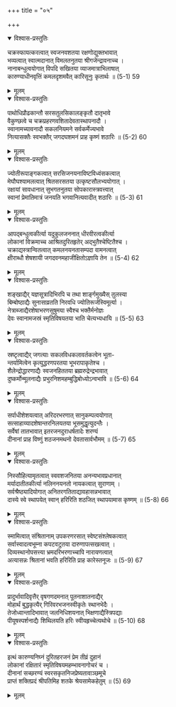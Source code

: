 +++
title = "०५"

+++

<details open><summary>विश्वास-प्रस्तुतिः</summary>

चक्रस्फायत्करत्वात् स्वजनवशतया रक्षणोद्युक्तभावात्  
भव्यत्वात् स्वात्मदानात् विमलतनुतया श्रीगजेन्द्रावनाच्च ।  
नानाबन्धुत्वयोगात् विपदि सखितया व्याजमात्राभिलाषात्  
कारुण्याधीनवृत्तिं कमलदृशमवैत् कारिसूनुः कृतार्थः ॥ (5-1) 59
</details>

<details><summary>मूलम्</summary>

चक्रस्फायत्करत्वात् स्वजनवशतया रक्षणोद्युक्तभावात्  
भव्यत्वात् स्वात्मदानात् विमलतनुतया श्रीगजेन्द्रावनाच्च ।  
नानाबन्धुत्वयोगात् विपदि सखितया व्याजमात्राभिलाषात्  
कारुण्याधीनवृत्तिं कमलदृशमवैत् कारिसूनुः कृतार्थः ॥ (5-1) 59
</details>



<details open><summary>विश्वास-प्रस्तुतिः</summary>

पाथोधिप्रौढकान्तौ सरसतुलसिकालङ्कृतौ दातृभावे  
वैकुण्छत्वे च चक्रप्रहरणवशितादेवतास्थापनादौ ।  
स्वानामच्यावनादौ सकलनियमने सर्वकर्मेज्यभावे  
नित्यासक्तैः स्वभक्तैर् जगदघशमनं प्राह कृष्णं शठारिः ॥ (5-2) 60
</details>

<details><summary>मूलम्</summary>

पाथोधिप्रौढकान्तौ सरसतुलसिकालङ्कृतौ दातृभावे  
वैकुण्छत्वे च चक्रप्रहरणवशितादेवतास्थापनादौ ।  
स्वानामच्यावनादौ सकलनियमने सर्वकर्मेज्यभावे  
नित्यासक्तैः स्वभक्तैर् जगदघशमनं प्राह कृष्णं शठारिः ॥ (5-2) 60
</details>



<details open><summary>विश्वास-प्रस्तुतिः</summary>

ज्योतीरूपाङ्गकत्वात् सरसिजनयनाविष्टविध्वंसकत्वात्  
मेघौघश्यामलत्वात् श्रितसरसतया उत्कृष्टसौलभ्ययोगात् ।  
रक्षायां सावधानात् सुभगतनुतया सोपकारास्त्रवत्त्वात्  
स्वानां प्रेमातिमात्रं जनयति भगवानित्यवादीत् शठारिः ॥ (5-3) 61
</details>

<details><summary>मूलम्</summary>

ज्योतीरूपाङ्गकत्वात् सरसिजनयनाविष्टविध्वंसकत्वात्  
मेघौघश्यामलत्वात् श्रितसरसतया उत्कृष्टसौलभ्ययोगात् ।  
रक्षायां सावधानात् सुभगतनुतया सोपकारास्त्रवत्त्वात्  
स्वानां प्रेमातिमात्रं जनयति भगवानित्यवादीत् शठारिः ॥ (5-3) 61
</details>



<details open><summary>विश्वास-प्रस्तुतिः</summary>

आपद्बन्धुत्वकीर्त्या यदुकुलजननात् धीरवीरत्वकीर्त्या  
लोकानां विक्रमाच्च आश्रितदुरितहृतेर् अद्भुतैश्चेष्टितैश्च ।  
चक्राद्यस्त्रान्वितत्वात् कमलनयनतासम्पदा वामनत्वात्  
क्षीराब्धौ शेषशायी जगदवनमहाजीक्षितोऽज्ञायि तेन ॥ (5-4) 62
</details>

<details><summary>मूलम्</summary>

आपद्बन्धुत्वकीर्त्या यदुकुलजननात् धीरवीरत्वकीर्त्या  
लोकानां विक्रमाच्च आश्रितदुरितहृतेर् अद्भुतैश्चेष्टितैश्च ।  
चक्राद्यस्त्रान्वितत्वात् कमलनयनतासम्पदा वामनत्वात्  
क्षीराब्धौ शेषशायी जगदवनमहाजीक्षितोऽज्ञायि तेन ॥ (5-4) 62
</details>



<details open><summary>विश्वास-प्रस्तुतिः</summary>

शङ्खाद्यैर् यज्ञसूत्रादिभिरपि च तथा शार्ङ्गमुख्यैस् तुलस्या  
बिम्बोष्ठाद्यैः सुनासाव्रतति निरवधि ज्योतिरूर्जस्विमूर्त्या ।  
नेत्राब्जाद्यैरशेषाभरणसुषुमया स्वैश्च भक्तैर्मनोज्ञः  
देवः स्वानामजस्रं स्मृतिविषयतया भाति चेत्यभ्यधायि ॥ (5-5) 63
</details>

<details><summary>मूलम्</summary>

शङ्खाद्यैर् यज्ञसूत्रादिभिरपि च तथा शार्ङ्गमुख्यैस् तुलस्या  
बिम्बोष्ठाद्यैः सुनासाव्रतति निरवधि ज्योतिरूर्जस्विमूर्त्या ।  
नेत्राब्जाद्यैरशेषाभरणसुषुमया स्वैश्च भक्तैर्मनोज्ञः  
देवः स्वानामजस्रं स्मृतिविषयतया भाति चेत्यभ्यधायि ॥ (5-5) 63
</details>



<details open><summary>विश्वास-प्रस्तुतिः</summary>

स्रष्टृत्वाद्यैर् जगत्याः सकलविधकलावर्तकत्वेन भूता-  
न्तर्यामित्वेन कृत्युद्धरणपरतया भूभरापाकृतेश्च ।  
शैलेन्द्रोद्धारणाद्यैः स्वजनहिततया ब्रह्मरुद्रेन्द्रभावात्  
दुष्कर्मोन्मूलनाद्यैः प्रभुरनिशमहम्बुद्धिबोध्योऽन्वभावि ॥ (5-6) 64
</details>

<details><summary>मूलम्</summary>

स्रष्टृत्वाद्यैर् जगत्याः सकलविधकलावर्तकत्वेन भूता-  
न्तर्यामित्वेन कृत्युद्धरणपरतया भूभरापाकृतेश्च ।  
शैलेन्द्रोद्धारणाद्यैः स्वजनहिततया ब्रह्मरुद्रेन्द्रभावात्  
दुष्कर्मोन्मूलनाद्यैः प्रभुरनिशमहम्बुद्धिबोध्योऽन्वभावि ॥ (5-6) 64
</details>



<details open><summary>विश्वास-प्रस्तुतिः</summary>

सर्पाधीशेशयत्वात् अरिदरभरणात् सानुकम्पत्वयोगात्  
सत्साहाय्यादशेषान्तरनिलयतया भूसमुद्धृत्युदन्तैः ।  
सर्वेषां तातभावात् इतरजनदुराधर्षतादेः शरण्यं  
दीनानां प्राह विष्णुं शठजनमथनो देवतासार्वभौमम् ॥ (5-7) 65
</details>

<details><summary>मूलम्</summary>

सर्पाधीशेशयत्वात् अरिदरभरणात् सानुकम्पत्वयोगात्  
सत्साहाय्यादशेषान्तरनिलयतया भूसमुद्धृत्युदन्तैः ।  
सर्वेषां तातभावात् इतरजनदुराधर्षतादेः शरण्यं  
दीनानां प्राह विष्णुं शठजनमथनो देवतासार्वभौमम् ॥ (5-7) 65
</details>



<details open><summary>विश्वास-प्रस्तुतिः</summary>

निस्सौहित्यामृतत्वात् स्ववशजनितया अनन्यभावप्रधानात्  
मर्यादातीतकीर्त्या नलिननयनतो नायकत्वात् सुराणाम् ।  
सर्वश्रैष्ठ्यादियोगात् अनितरगतिताद्यावहासन्नभावात्  
दास्ये स्वे स्थापयेत् स्वान् हरिरिति शठजित् स्थापयामास कृष्णम् ॥ (5-8) 66
</details>

<details><summary>मूलम्</summary>

निस्सौहित्यामृतत्वात् स्ववशजनितया अनन्यभावप्रधानात्  
मर्यादातीतकीर्त्या नलिननयनतो नायकत्वात् सुराणाम् ।  
सर्वश्रैष्ठ्यादियोगात् अनितरगतिताद्यावहासन्नभावात्  
दास्ये स्वे स्थापयेत् स्वान् हरिरिति शठजित् स्थापयामास कृष्णम् ॥ (5-8) 66
</details>



<details open><summary>विश्वास-प्रस्तुतिः</summary>

स्मामित्वात् संश्रितानाम् उपकरणरसात् स्वेष्टसंश्लेषकत्वात्  
सर्वास्वादत्वभूम्ना कपटवटुतया दारुणापत्सखत्वात् ।  
दिव्यस्थानोपसत्त्या भ्रमदरिभरणाच्चापि नारायणत्वात्  
अत्यासन्नः श्रितानां भवति हरिरिति प्राह कारेस्तनूजः ॥ (5-9) 67
</details>

<details><summary>मूलम्</summary>

स्मामित्वात् संश्रितानाम् उपकरणरसात् स्वेष्टसंश्लेषकत्वात्  
सर्वास्वादत्वभूम्ना कपटवटुतया दारुणापत्सखत्वात् ।  
दिव्यस्थानोपसत्त्या भ्रमदरिभरणाच्चापि नारायणत्वात्  
अत्यासन्नः श्रितानां भवति हरिरिति प्राह कारेस्तनूजः ॥ (5-9) 67
</details>



<details open><summary>विश्वास-प्रस्तुतिः</summary>

प्रादुर्भावादिवृत्तैर् वृषगणदमनात् पूतनाशातनाद्यैर्  
मोहार्थं बुद्धकृत्यैर् गिरिवरभजनस्वीकृतेः स्थानभेदैः ।  
तेजोध्वान्तादिभावात् जलनिधिशयनात् भिक्षणाद्यैस्त्रिपद्याः  
पीयूषस्पर्शनाद्यैः शिथिलयति हरिः स्वीयहृच्चेत्यथोचे ॥ (5-10) 68
</details>

<details><summary>मूलम्</summary>

प्रादुर्भावादिवृत्तैर् वृषगणदमनात् पूतनाशातनाद्यैर्  
मोहार्थं बुद्धकृत्यैर् गिरिवरभजनस्वीकृतेः स्थानभेदैः ।  
तेजोध्वान्तादिभावात् जलनिधिशयनात् भिक्षणाद्यैस्त्रिपद्याः  
पीयूषस्पर्शनाद्यैः शिथिलयति हरिः स्वीयहृच्चेत्यथोचे ॥ (5-10) 68
</details>



<details open><summary>विश्वास-प्रस्तुतिः</summary>

इत्थं कारुण्यनिघ्नं दुरितहरजनं प्रेम तीव्रं दुहानं  
लोकानां रक्षितारं स्मृतिविषयमहम्भावनागोचरं च ।  
दीनानां सच्छरण्यं स्वरसकृतनिजप्रेष्यतावाञ्छमूचे  
प्राप्तं शक्तिप्रदं श्रीपतिमिह शतके श्रेयसामेकहेतुम् ॥ (5) 69
</details>

<details><summary>मूलम्</summary>

इत्थं कारुण्यनिघ्नं दुरितहरजनं प्रेम तीव्रं दुहानं  
लोकानां रक्षितारं स्मृतिविषयमहम्भावनागोचरं च ।  
दीनानां सच्छरण्यं स्वरसकृतनिजप्रेष्यतावाञ्छमूचे  
प्राप्तं शक्तिप्रदं श्रीपतिमिह शतके श्रेयसामेकहेतुम् ॥ (5) 69
</details>

